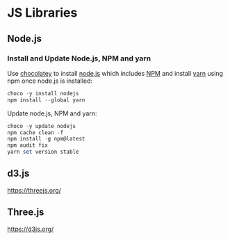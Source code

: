 # JS Libraries

## Node.js

### Install and Update Node.js, NPM and yarn

Use [chocolatey](https://chocolatey.org/) to install [node.js](https://nodejs.org) which includes [NPM](https://www.npmjs.com/) and install [yarn](https://classic.yarnpkg.com/en/) using npm once node.js is installed:

``` ps1
choco -y install nodejs
npm install --global yarn
```

Update node.js, NPM and yarn:

``` ps1
choco -y update nodejs
npm cache clean -f
npm install -g npm@latest
npm audit fix
yarn set version stable
```

## d3.js

https://threejs.org/

## Three.js

https://d3js.org/
